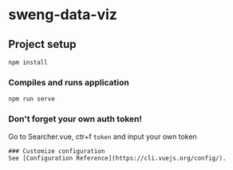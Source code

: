 # sweng-data-viz

## Project setup
```
npm install
```

### Compiles and runs application
```
npm run serve
```

### Don't forget your own auth token!
Go to Searcher.vue, ctr+f ```token``` and input your own token
```
### Customize configuration
See [Configuration Reference](https://cli.vuejs.org/config/).
